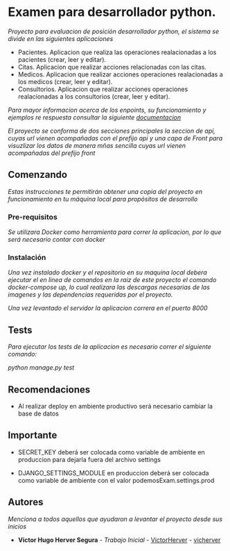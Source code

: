 # Examen para desarrollador python.

_Proyecto para evaluacion de posición desarrollador python, el sistema se divide en las siguientes aplicaciones_

* Pacientes. Aplicacion que realiza las operaciones realacionadas a los pacientes (crear, leer y editar).
* Citas. Aplicacion que realizar acciones relacionadas con las citas.
* Medicos. Aplicacion que realizar acciones operaciones realacionadas a los medicos (crear, leer y editar).
* Consultorios. Aplicacion que realizar acciones operaciones realacionadas a los consultorios (crear, leer y editar).

_Para mayor informacion acerca de los enpoints, su funcionamiento y ejemplos re respuesta consultar la siguiente 
[documentacion](https://documenter.getpostman.com/view/7570622/SztA79JP?version=latest)_

_El proyecto se conforma de dos secciones principales la seccion de api, cuyas url vienen acompañadas con el 
prefijo api y una capa de Front para visuzlizar los datos de manera mñas sencilla cuyas url vienen acompañadas 
del prefijo front_

## Comenzando 

_Estas instrucciones te permitirán obtener una copia del proyecto en funcionamiento en tu 
máquina local para propósitos de desarrollo_


### Pre-requisitos 

_Se utilizara Docker como herramienta para correr la aplicacion, por lo que será necesario contar con docker_


### Instalación 

_Una vez instalado docker y el repositorio en su maquina local debera ejecutar el en linea de comandos en la
raiz de este proyecto el comando docker-compose up, lo cual realizara las descargas necesarias de las imagenes y 
las dependencias requeridas por el proyecto._

_Una vez levantado el servidor la aplicacion correra en el puerto 8000_


## Tests

_Para ejecutar los tests de la aplicacion es necesario correr el siguiente comando:_

_python manage.py test_


## Recomendaciones

* Al realizar deploy en ambiente productivo será necesario cambiar la base de datos

## Importante

* SECRET_KEY deberá ser colocada como variable de ambiente en produccion para dejarla fuera
del archivo settings

* DJANGO_SETTINGS_MODULE en produccion deberá ser colocada como variable de ambiente con el
valor podemosExam.settings.prod


## Autores 

_Menciona a todos aquellos que ayudaron a levantar el proyecto desde sus inicios_

* **Victor Hugo Herver Segura** - *Trabajo Inicial* - [VictorHerver](https://github.com/VictorHerver)  - [vicherver](https://gitlab.com/vicherver)


